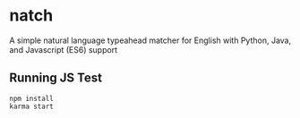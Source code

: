 # natch
A simple natural language typeahead matcher for English with Python, Java,
and Javascript (ES6) support

## Running JS Test
```
npm install
karma start
```
